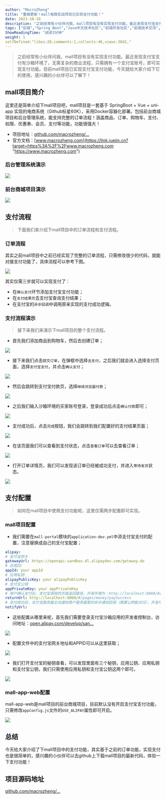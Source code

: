 ```yaml
---
author: "MacroZheng"
title: "重磅更新！mall电商实战项目已实现支付功能！"
date: 2023-10-10
description: "之前经常有小伙伴问我，mall项目有没有实现支付功能。最近发现支付宝支付有沙箱环境了，无需复杂的商业流程，即可实现支付功能。目前mall项目已实现支付宝支付功能，感兴趣的小伙伴可以了解下！"
tags: ["后端","Spring Boot","Java中文技术社区","前端开发社区","前端技术交流","前端框架教程","JavaScript 学习资源","CSS 技巧与最佳实践","HTML5 最新动态","前端工程师职业发展","开源前端项目","前端技术趋势"]
ShowReadingTime: "阅读3分钟"
weight: 1
selfDefined:"likes:28,comments:1,collects:46,views:3042,"
---
```

> 之前经常有小伙伴问我，mall项目有没有实现支付功能。最近发现支付宝支付有沙箱环境了，无需复杂的商业流程，只需拥有一个支付宝账号，即可实现支付功能。目前mall项目已实现支付宝支付功能，今天就给大家介绍下它的使用，感兴趣的小伙伴可以了解下！

mall项目简介
--------

这里还是简单介绍下mall项目吧，mall项目是一套基于 SpringBoot + Vue + uni-app 实现的电商系统（Github标星60K），采用Docker容器化部署。包括前台商城项目和后台管理系统，能支持完整的订单流程！涵盖商品、订单、购物车、支付、权限、优惠券、会员、支付等功能，功能很强大！

*   项目地址：[github.com/macrozheng/…](https://link.juejin.cn?target=https%3A%2F%2Fgithub.com%2Fmacrozheng%2Fmall "https://github.com/macrozheng/mall")
*   官方文档：[www.macrozheng.com](https://link.juejin.cn?target=https%3A%2F%2Fwww.macrozheng.com "https://www.macrozheng.com")

### 后台管理系统演示

![](/images/jueJin/b32813809c694c8.png)

### 前台商城项目演示

![](/images/jueJin/f1c29d52362c40b.png)

支付流程
----

> 下面我们来介绍下mall项目中的订单流程和支付流程。

### 订单流程

其实之前mall项目中之前已经实现了完整的订单流程，只需修改很少的代码，就能对接支付功能了，具体流程可以参考下图。

![](/images/jueJin/c2f92f07470d44b.png)

其实仅需三步就可以实现支付了：

*   在`确认支付`环节添加支付宝支付功能；
*   在`支付结果页`去支付宝查询支付结果；
*   在支付宝的`异步回调`中调用原来实现的支付成功逻辑。

### 支付流程演示

> 接下来我们来演示下mall项目的整个支付流程。

*   首先我们添加商品到购物车，然后去创建订单；

![](/images/jueJin/10a197f6098f49f.png)

*   接下来我们点击`提交订单`，在弹框中选择`去支付`，之后我们就会进入选择支付页面，选择`支付宝支付`，并点击`确认支付`；

![](/images/jueJin/8228951a08e64cb.png)

*   然后会跳转到支付宝付款页，选择`继续浏览器付款`；

![](/images/jueJin/44d13c0399f2484.png)

*   之后我们输入沙箱环境的买家账号登录，登录成功后点击`确认付款`即可；

![](/images/jueJin/7236797a654e4b0.png)

*   支付成功后，点击`完成`按钮，我们会跳转到我们配置好的支付结果页面；

![](/images/jueJin/053db91e5c9e466.png)

*   在该页面我们可以查看到支付状态，点击`查看订单`可以去查看订单；

![](/images/jueJin/0e55c41cd8e64e0.png)

*   打开订单详情页，我们可以发现该订单已经被成功支付，并进入`等待发货`状态。

![](/images/jueJin/bfcd4a839671488.png)

支付配置
----

> 如何在mall项目中使用支付功能呢，这里仅需两步配置即可实现。

### mall项目配置

*   我们需要在`mall-portal`模块的`application-dev.yml`中添支付宝支付的配置，注意替换成自己的支付宝配置；

```yaml
alipay:
# 支付宝网关
gatewayUrl: https://openapi-sandbox.dl.alipaydev.com/gateway.do
# 应用ID
appId: your appId
# 应用私钥
alipayPublicKey: your alipayPublicKey
# 支付宝公钥
appPrivateKey: your appPrivateKey
# 用户确认支付后，支付宝调用的页面返回路径，开发环境为：http://localhost:8060/#/pages/money/paySuccess
returnUrl: http://localhost:8060/#/pages/money/paySuccess
# 支付成功后，支付宝服务器主动通知商户服务器里的异步通知回调（需要公网能访问），开发环境为：http://localhost:8085/alipay/notify
notifyUrl:
```

*   这些配置从哪里来呢，首先我们需要登录支付宝沙箱应用的开发者控制台，访问地址：[open.alipay.com/develop/san…](https://link.juejin.cn?target=https%3A%2F%2Fopen.alipay.com%2Fdevelop%2Fsandbox%2Fapp "https://open.alipay.com/develop/sandbox/app")

![](/images/jueJin/cd5ccad6ba1d4ec.png)

*   配置文件中的支付宝网关地址和APPID可以从这里获取；

![](/images/jueJin/a21967547a6d41f.png)

*   我们打开支付宝的秘钥查看，可以发现里面有三个秘钥，应用公钥、应用私钥和支付宝公钥，我们只需使用应用私钥和支付宝公钥这两个即可。

![](/images/jueJin/5b81f789a76e46e.png)

### mall-app-web配置

mall-app-web是mall项目的前台商城项目，目前默认没有开启支付宝支付功能，只需修改`appConfig.js`文件的`USE_ALIPAY`属性即可开启。

![](/images/jueJin/704b52432a33443.png)

总结
--

今天给大家介绍了下mall项目中的支付功能，其实基于之前的订单功能，实现支付也是很简单的，感兴趣的小伙伴可以去github上下载mall项目的最新代码，体验一下支付功能！

项目源码地址
------

[github.com/macrozheng/…](https://link.juejin.cn?target=https%3A%2F%2Fgithub.com%2Fmacrozheng%2Fmall "https://github.com/macrozheng/mall")